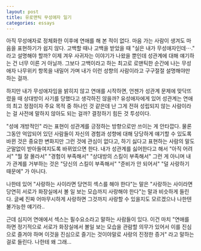 ```yaml
---
layout: post
title: 유로맨틱 무성애자 일기
categories: essays
---
```


아직 무성애자로 정체화한 이후에 연애를 해 본 적이 없다. 마음 가는 사람이 생겨도 마음을 표현하기가 쉽지 않다. 고백할 때나 고백을 받았을 때 "실은 내가 무성애자인데⋯." 라고 설명해야 할까? 이제 겨우 사귀자는 이야기가 나왔을 뿐인데 성관계에 대해 얘기하는 건 너무 이른 거 아닐까. 그보다 고백이라고 하는 최고로 로맨틱한 순간에 나는 무성애자 나무위키 항목을 내밀어 가며 내가 이런 성향의 사람이라고 구구절절 설명해야만 하는 걸까.

하지만 내가 무성애자임을 밝히지 않고 연애를 시작하면, 언젠가 성관계 문제에 맞닥뜨렸을 때 상대방이 사기를 당했다고 생각하진 않을까? 유성애자에게 있어 성관계는 연애의 최고 정점이자 주요 목적 중 하나인 것 같은데 난 그게 전혀 성립되지 않는 사람이라는 걸 사전에 말하지 않아도 되는 걸까?
결정하기 힘든 것 투성이다.

"성에 개방적인" 라는 표현이 성관계를 긍정하는 방향으로만 쓰이는 게 안타깝다.
물론 그동안 억압되어 있던 사람들이 자신의 경험과 성향에 대해 당당하게 얘기할 수 있도록 바뀐 것은 중요한 변화지만
그런 것에 관심이 없다고, 하기 싫다고 표현하는 사람의 말도 군말없이 받아들여지도록 바뀌었으면 한다.
내가 성관계를 싫어한다고 해서 "아직 어려서" "뭘 잘 몰라서" "경험이 부족해서" "상대방의 스킬이 부족해서" 그런 게 아니며
내가 관계를 거부하는 것은 "당신의 스킬이 부족해서" "준비가 안 되어서" "덜 사랑하기 때문에" 가 아니다.

나한테 있어 "사랑하는 사이라면 당연히 섹스를 해야 한다"는 말은
"사랑하는 사이라면 당연히 서로가 화장실에서 볼 일 보는 모습까지 사랑해야 한다"는 말과 비슷하게 들린다.
글쎄 진짜 어마무시하게 사랑하면 그것까지 사랑할 수 있을지도 모르겠으나 나한텐 불가능한 얘기라..

근데 심지어 연애에서 섹스는 필수요소라고 말하는 사람들이 있다. 
이건 마치 "연애를 하면 정기적으로 서로가 화장실에서 볼일 보는 모습을 관람할 의무가 있어서 이를 진심으로 즐겨야 하며 이것을 진심으로 즐기는 것이야말로 사랑의 진정한 증거" 라고 말하는 걸로 들린다.
나한테 왜 그래...
